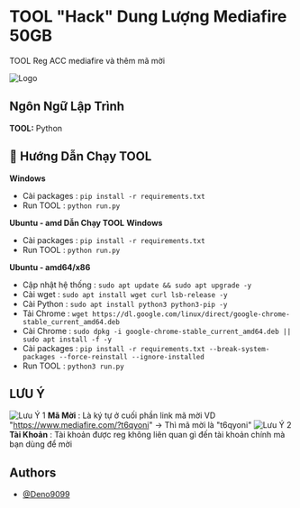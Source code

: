 
# TOOL "Hack" Dung Lượng Mediafire 50GB

TOOL Reg ACC mediafire và thêm mã mời


![Logo](https://i.postimg.cc/jqXPWC5T/mediafire4922-logowik-com.webp)


## Ngôn Ngữ Lập Trình 

**TOOL:** Python


## 🚀 Hướng Dẫn Chạy TOOL
**Windows**

- Cài packages :  ```pip install -r requirements.txt```
- Run TOOL :  ```python run.py```

**Ubuntu - amd Dẫn Chạy TOOL**
**Windows**

- Cài packages :  ```pip install -r requirements.txt```
- Run TOOL :  ```python run.py```

**Ubuntu - amd64/x86**

- Cập nhật hệ thống : ```sudo apt update && sudo apt upgrade -y```
- Cài wget : ```sudo apt install wget curl lsb-release -y```
- Cài Python : ```sudo apt install python3 python3-pip -y```
- Tải Chrome : ```wget https://dl.google.com/linux/direct/google-chrome-stable_current_amd64.deb```
- Cài Chrome : ```sudo dpkg -i google-chrome-stable_current_amd64.deb || sudo apt install -f -y```
- Cài packages : ```pip install -r requirements.txt --break-system-packages --force-reinstall --ignore-installed```
- Run TOOL :  ```python3 run.py```




## LƯU Ý
![Lưu Ý 1](https://i.postimg.cc/T1V6PZG2/image.png)
**Mã Mời** : Là ký tự ở cuối phần link mã mời VD "https://www.mediafire.com/?t6qyoni" -> Thì mã mời là "t6qyoni"
![Lưu Ý 2](https://i.postimg.cc/gksCBy27/image.png)
**Tài Khoản** : Tài khoản được reg không liên quan gì đến tài khoản chính mà bạn dùng để mời

## Authors

- [@Deno9099](https://github.com/deno4908)

